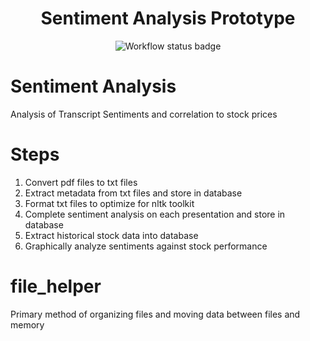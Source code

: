 <div align="center">
    <h1>Sentiment Analysis Prototype</h1>
    <img src="https://github.com/shogun-olives/sentiment_analysis_prototype/actions/workflows/python-app.yml/badge.svg" alt="Workflow status badge">
</div>

# Sentiment Analysis
Analysis of Transcript Sentiments and correlation to stock prices


# Steps
1. Convert pdf files to txt files
2. Extract metadata from txt files and store in database
3. Format txt files to optimize for nltk toolkit
4. Complete sentiment analysis on each presentation and store in database
5. Extract historical stock data into database
6. Graphically analyze sentiments against stock performance

# file_helper
Primary method of organizing files and moving data between files and memory